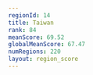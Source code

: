 ```yaml
---
regionId: 14
title: Taiwan
rank: 84
meanScore: 69.52
globalMeanScore: 67.47
numRegions: 220
layout: region_score
---
```

